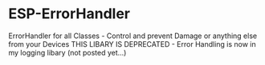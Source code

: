 # ESP-ErrorHandler
ErrorHandler for all Classes - Control and prevent Damage or anything else from your Devices
THIS LIBARY IS DEPRECATED - Error Handling is now in my logging libary (not posted yet...)
